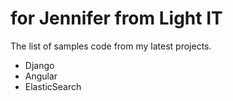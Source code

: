 
for Jennifer from Light IT
====

The list of samples code from my latest projects.

 * Django
 * Angular
 * ElasticSearch




